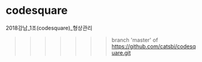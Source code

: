 
# codesquare
2018강남_1조(codesquare)_형상관리
>>>>>>> branch 'master' of https://github.com/catsbi/codesquare.git
